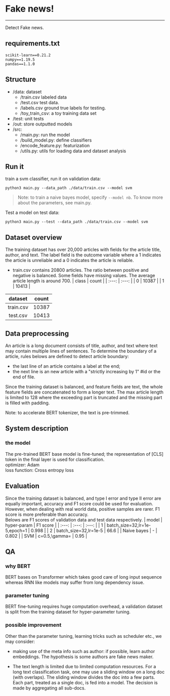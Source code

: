 # Fake news!
***
Detect Fake news.
## requirements.txt
```
scikit-learn==0.21.2
numpy==1.19.5
pandas==1.1.0
```

## Structure
* /data: dataset
  * /train.csv labeled data
  * /test.csv test data.
  * /labels.csv ground true labels for testing.
  * /toy_train_csv: a toy training data set
* /test: unit tests
* /out: store outputted models
* /src: 
  * /main.py: run the model 
  * /build_model.py: define classifiers
  * /encode_feature.py: featurization
  * /utils.py: utils for loading data and dataset analysis
## Run it
train a svm classifier, run it on validation data:
```
python3 main.py --data_path ./data/train.csv --model svm
```
>Note: to train a naive bayes model, specify ```--model nb```. To know more about the parameters, see main.py.

Test a model on test data:
```
python3 main.py --test --data_path ./data/train.csv --model svm
```

## Dataset overview

The training dataset has over 20,000 articles with fields for the article title, author, and text. The label field is the outcome variable where a 1 indicates the article is unreliable and a 0 indicates the article is reliable.
* train.csv contains 20800 articles. The ratio between positive and negative is balanced.
Some fields have missing values. The average article length is around 700.
| class | count |
| :---: | :---: |
| 0 | 10387 |
| 1 | 10413 |

| dataset | count |
| :---: | :---: |
| train.csv | 10387 |
| test.csv | 10413 |



## Data preprocessing
An article is a long document consists of title, author, and text where text may contain multiple lines of sentences. To determine
the boundary of a article, rules belows are defined to detect article boundary:
* the last line of an article contains a label at the end;
* the next line is an new article with a "strictly increasing by 1" #id or the end of file.

Since the training dataset is balanced, and feature fields are text, the whole feature fields are concatenated to form a longer text.
The max article length is limited to 128 where the exceeding part is truncated and the missing part is filled with padding.

Note: to accelerate BERT tokenizer, the text is pre-trimmed.

## System description


### the model
The pre-trained BERT base model is fine-tuned; the representation of [CLS] token in the final layer is used for classification.\
optimizer: Adam\
loss function: Cross entropy loss



## Evaluation
Since the training dataset is balanced, and type I error and type II error are equally important, accuracy and F1 score could be used for evaluation. However, when dealing with real world data, positive samples are rarer. F1 score is more preferable than accuracy.\
Belows are F1 scores of validation data and test data respectively.
| model | hyper-param | F1 score |
| :---: | :---: | :---: |
| 1 | batch_size=32,lr=1e-5,epoch=1 | 0.998 |
| 2 | batch_size=32,lr=1e-5 | 66.6 |
| Naive bayes | - | 0.802 |
| SVM | c=0.5,\gamma= | 0.95 |
## QA

### why BERT
BERT bases on Transformer which takes good care of long input sequence whereas RNN like models may suffer from long dependency issue.
### parameter tuning
BERT fine-tuning requires huge computation overhead, a validation dataset is split from the training dataset for hyper-parameter tuning.
### possible improvement
Other than the parameter tuning, learning tricks such as scheduler etc., we may consider:
* making use of the meta info such as author: if possible, learn author embeddings. The hypothesis is some authors are fake news maker.

* The text length is limited due to limited computation resources. For a long text classification task, one may use a sliding window on a long doc (with overlaps).
The sliding window divides the doc into a few parts. Each part, treated as a single doc, is fed into a model. The decision is made by aggregating all sub-docs.


